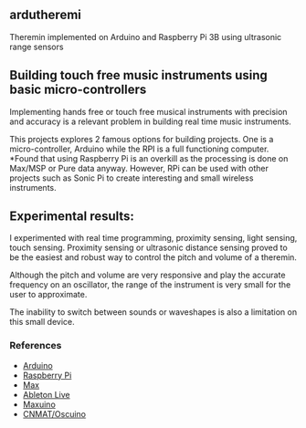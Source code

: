 ## ardutheremi

Theremin implemented on Arduino and Raspberry Pi 3B using ultrasonic range sensors

## Building touch free music instruments using basic micro-controllers

Implementing hands free or touch free musical instruments with precision and accuracy is a relevant problem in building real time music instruments.

This projects explores 2 famous options for building projects. One is a micro-controller, Arduino while the RPI is a full functioning computer. *Found that using Raspberry Pi is an overkill as the processing is done on Max/MSP or Pure data anyway. However, RPi can be used with other projects such as Sonic Pi to create interesting and small wireless instruments.

## Experimental results:

I experimented with real time programming, proximity sensing, light sensing, touch sensing. Proximity sensing or ultrasonic distance sensing proved to be the easiest and robust way to control the pitch and volume of a theremin.

Although the pitch and volume are very responsive and play the accurate frequency on an oscillator, the range of the instrument is very small for the user to approximate.

The inability to switch between sounds or waveshapes is also a limitation on this small device.

### References

- [Arduino](https://www.arduino.cc/)
- [Raspberry Pi](https://www.raspberrypi.org/)
- [Max](https://cycling74.com/products/max/)
- [Ableton Live](https://www.ableton.com/en/)
- [Maxuino](http://www.maxuino.org/)
- [CNMAT/Oscuino](https://github.com/CNMAT/OSC)
